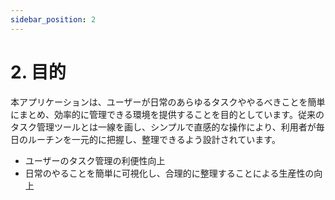 ```yaml
---
sidebar_position: 2
---
```


# 2. 目的

本アプリケーションは、ユーザーが日常のあらゆるタスクややるべきことを簡単にまとめ、効率的に管理できる環境を提供することを目的としています。従来のタスク管理ツールとは一線を画し、シンプルで直感的な操作により、利用者が毎日のルーチンを一元的に把握し、整理できるよう設計されています。

- ユーザーのタスク管理の利便性向上
- 日常のやることを簡単に可視化し、合理的に整理することによる生産性の向上
